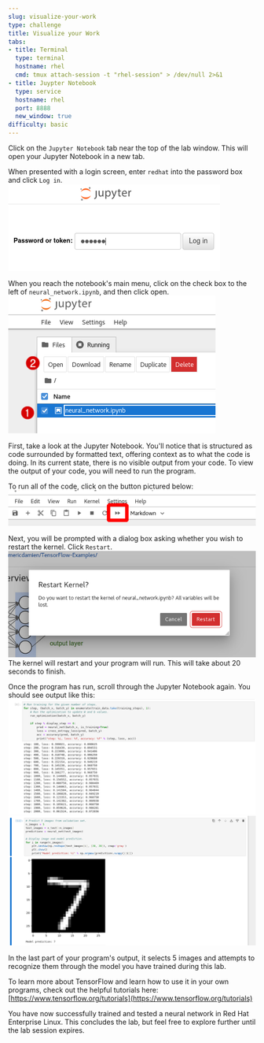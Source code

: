 ```yaml
---
slug: visualize-your-work
type: challenge
title: Visualize your Work
tabs:
- title: Terminal
  type: terminal
  hostname: rhel
  cmd: tmux attach-session -t "rhel-session" > /dev/null 2>&1
- title: Juypter Notebook
  type: service
  hostname: rhel
  port: 8888
  new_window: true
difficulty: basic
---
```

Click on the `Jupyter Notebook` tab near the top of the lab window. This will open your Jupyter Notebook in a new tab.

When presented with a login screen, enter `redhat` into the password box and click `Log in`.
![](../assets/jupyter-login.png)

When you reach the notebook's main menu, click on the check box to the left of `neural_network.ipynb`, and then click open.
![](../assets/neural_network_open.png)

First, take a look at the Jupyter Notebook. You'll notice that is structured as code surrounded by formatted text, offering context as to what the code is doing. In its current state, there is no visible output from your code. To view the output of your code, you will need to run the program.

To run all of the code, click on the button pictured below:
![](../assets/jupyter_play_neural.png)

Next, you will be prompted with a dialog box asking whether you wish to restart the kernel. Click `Restart`.
![](../assets/jupyter_run_all_neural.png)
The kernel will restart and your program will run. This will take about 20 seconds to finish.

Once the program has run, scroll through the Jupyter Notebook again. You should see output like this:
![](../assets/tf_numerical_output.png)
![](../assets/tf_model_test.png)

In the last part of your program's output, it selects 5 images and attempts to recognize them through the model you have trained during this lab.

To learn more about TensorFlow and learn how to use it in your own programs, check out the helpful tutorials here:
[https://www.tensorflow.org/tutorials](https://www.tensorflow.org/tutorials)

You have now successfully trained and tested a neural network in Red Hat Enterprise Linux. This concludes the lab, but feel free to explore further until the lab session expires.
